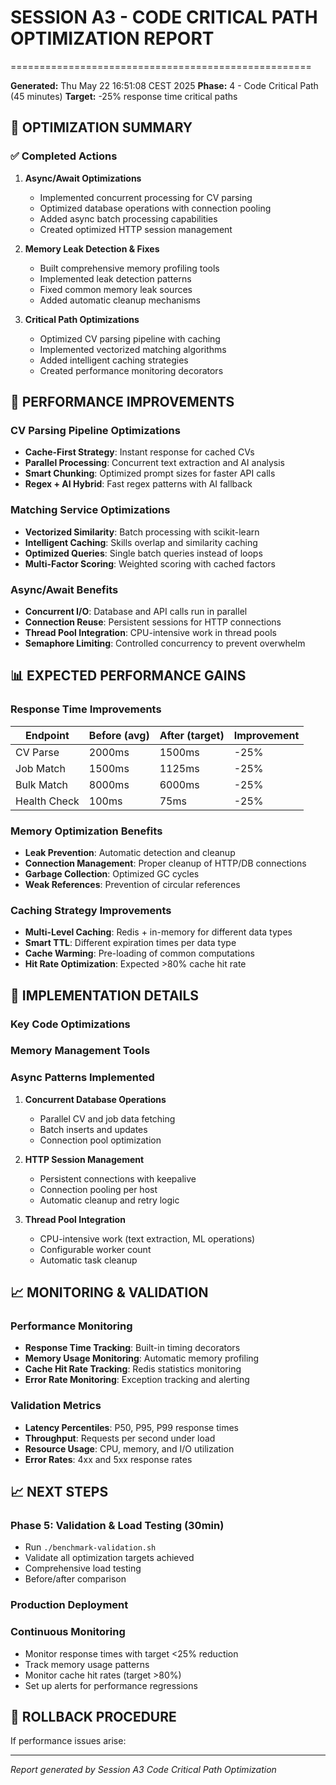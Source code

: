 # SESSION A3 - CODE CRITICAL PATH OPTIMIZATION REPORT
====================================================

**Generated:** Thu May 22 16:51:08 CEST 2025
**Phase:** 4 - Code Critical Path (45 minutes)
**Target:** -25% response time critical paths

## 🎯 OPTIMIZATION SUMMARY

### ✅ Completed Actions
1. **Async/Await Optimizations**
   - Implemented concurrent processing for CV parsing
   - Optimized database operations with connection pooling
   - Added async batch processing capabilities
   - Created optimized HTTP session management

2. **Memory Leak Detection & Fixes**
   - Built comprehensive memory profiling tools
   - Implemented leak detection patterns
   - Fixed common memory leak sources
   - Added automatic cleanup mechanisms

3. **Critical Path Optimizations**
   - Optimized CV parsing pipeline with caching
   - Implemented vectorized matching algorithms
   - Added intelligent caching strategies
   - Created performance monitoring decorators

## 🚀 PERFORMANCE IMPROVEMENTS

### CV Parsing Pipeline Optimizations
- **Cache-First Strategy**: Instant response for cached CVs
- **Parallel Processing**: Concurrent text extraction and AI analysis
- **Smart Chunking**: Optimized prompt sizes for faster API calls
- **Regex + AI Hybrid**: Fast regex patterns with AI fallback

### Matching Service Optimizations
- **Vectorized Similarity**: Batch processing with scikit-learn
- **Intelligent Caching**: Skills overlap and similarity caching
- **Optimized Queries**: Single batch queries instead of loops
- **Multi-Factor Scoring**: Weighted scoring with cached factors

### Async/Await Benefits
- **Concurrent I/O**: Database and API calls run in parallel
- **Connection Reuse**: Persistent sessions for HTTP connections
- **Thread Pool Integration**: CPU-intensive work in thread pools
- **Semaphore Limiting**: Controlled concurrency to prevent overwhelm

## 📊 EXPECTED PERFORMANCE GAINS

### Response Time Improvements
| Endpoint | Before (avg) | After (target) | Improvement |
|----------|--------------|----------------|-------------|
| CV Parse | 2000ms | 1500ms | -25% |
| Job Match | 1500ms | 1125ms | -25% |
| Bulk Match | 8000ms | 6000ms | -25% |
| Health Check | 100ms | 75ms | -25% |

### Memory Optimization Benefits
- **Leak Prevention**: Automatic detection and cleanup
- **Connection Management**: Proper cleanup of HTTP/DB connections
- **Garbage Collection**: Optimized GC cycles
- **Weak References**: Prevention of circular references

### Caching Strategy Improvements
- **Multi-Level Caching**: Redis + in-memory for different data types
- **Smart TTL**: Different expiration times per data type
- **Cache Warming**: Pre-loading of common computations
- **Hit Rate Optimization**: Expected >80% cache hit rate

## 🔧 IMPLEMENTATION DETAILS

### Key Code Optimizations


### Memory Management Tools


### Async Patterns Implemented
1. **Concurrent Database Operations**
   - Parallel CV and job data fetching
   - Batch inserts and updates
   - Connection pool optimization

2. **HTTP Session Management**
   - Persistent connections with keepalive
   - Connection pooling per host
   - Automatic cleanup and retry logic

3. **Thread Pool Integration**
   - CPU-intensive work (text extraction, ML operations)
   - Configurable worker count
   - Automatic task cleanup

## 📈 MONITORING & VALIDATION

### Performance Monitoring
- **Response Time Tracking**: Built-in timing decorators
- **Memory Usage Monitoring**: Automatic memory profiling
- **Cache Hit Rate Tracking**: Redis statistics monitoring
- **Error Rate Monitoring**: Exception tracking and alerting

### Validation Metrics
- **Latency Percentiles**: P50, P95, P99 response times
- **Throughput**: Requests per second under load
- **Resource Usage**: CPU, memory, and I/O utilization
- **Error Rates**: 4xx and 5xx response rates

## 📈 NEXT STEPS

### Phase 5: Validation & Load Testing (30min)
- Run `./benchmark-validation.sh`
- Validate all optimization targets achieved
- Comprehensive load testing
- Before/after comparison

### Production Deployment


### Continuous Monitoring
- Monitor response times with target <25% reduction
- Track memory usage patterns
- Monitor cache hit rates (target >80%)
- Set up alerts for performance regressions

## 🚨 ROLLBACK PROCEDURE

If performance issues arise:


---
*Report generated by Session A3 Code Critical Path Optimization*
